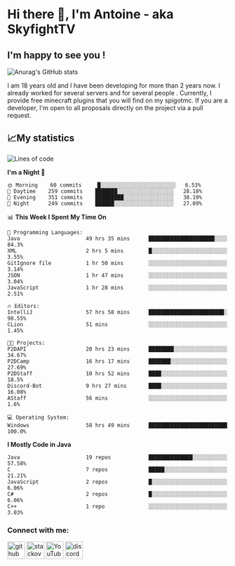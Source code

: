 # Hi there 👋, I'm Antoine - aka SkyfightTV
## I'm happy to see you !
![Anurag's GitHub stats](https://github-readme-stats.vercel.app/api?username=SKyfightTV&show_icons=true&theme=dark&count_private=true&)

I am 18 years old and I have been developing for more than 2 years now. I already worked for several servers and for several people . Currently, I provide free minecraft plugins that you will find on my spigotmc.
If you are a developer, I'm open to all proposals directly on the project via a pull request.

## 📈My statistics
<!--START_SECTION:waka-->
![Lines of code](https://img.shields.io/badge/From%20Hello%20World%20I%27ve%20Written-2%20Million%20lines%20of%20code-blue)

**I'm a Night 🦉** 

```text
🌞 Morning    60 commits     █░░░░░░░░░░░░░░░░░░░░░░░░   6.53% 
🌆 Daytime    259 commits    ███████░░░░░░░░░░░░░░░░░░   28.18% 
🌃 Evening    351 commits    █████████░░░░░░░░░░░░░░░░   38.19% 
🌙 Night      249 commits    ██████░░░░░░░░░░░░░░░░░░░   27.09%

```


📊 **This Week I Spent My Time On** 

```text
💬 Programming Languages: 
Java                     49 hrs 35 mins      █████████████████████░░░░   84.3% 
XML                      2 hrs 5 mins        █░░░░░░░░░░░░░░░░░░░░░░░░   3.55% 
GitIgnore file           1 hr 50 mins        ░░░░░░░░░░░░░░░░░░░░░░░░░   3.14% 
JSON                     1 hr 47 mins        ░░░░░░░░░░░░░░░░░░░░░░░░░   3.04% 
JavaScript               1 hr 28 mins        ░░░░░░░░░░░░░░░░░░░░░░░░░   2.51%

🔥 Editors: 
IntelliJ                 57 hrs 58 mins      ████████████████████████░   98.55% 
CLion                    51 mins             ░░░░░░░░░░░░░░░░░░░░░░░░░   1.45%

🐱‍💻 Projects: 
P2DAPI                   20 hrs 23 mins      ████████░░░░░░░░░░░░░░░░░   34.67% 
P2DCamp                  16 hrs 17 mins      ███████░░░░░░░░░░░░░░░░░░   27.69% 
P2DStaff                 10 hrs 52 mins      ████░░░░░░░░░░░░░░░░░░░░░   18.5% 
Discord-Bot              9 hrs 27 mins       ████░░░░░░░░░░░░░░░░░░░░░   16.08% 
AStaff                   56 mins             ░░░░░░░░░░░░░░░░░░░░░░░░░   1.6%

💻 Operating System: 
Windows                  58 hrs 49 mins      █████████████████████████   100.0%

```

**I Mostly Code in Java** 

```text
Java                     19 repos            ██████████████░░░░░░░░░░░   57.58% 
C                        7 repos             █████░░░░░░░░░░░░░░░░░░░░   21.21% 
JavaScript               2 repos             █░░░░░░░░░░░░░░░░░░░░░░░░   6.06% 
C#                       2 repos             █░░░░░░░░░░░░░░░░░░░░░░░░   6.06% 
C++                      1 repo              ░░░░░░░░░░░░░░░░░░░░░░░░░   3.03%

```



<!--END_SECTION:waka-->

### Connect with me:

[<img src='https://cdn.jsdelivr.net/npm/simple-icons@3.0.1/icons/github.svg' alt='github' height='40'>](https://github.com/SKyfightTV)  [<img src='https://cdn.jsdelivr.net/npm/simple-icons@3.0.1/icons/stackoverflow.svg' alt='stackoverflow' height='40'>](https://stackoverflow.com/users/16952856)  [<img src='https://cdn.jsdelivr.net/npm/simple-icons@3.0.1/icons/youtube.svg' alt='YouTube' height='40'>](https://www.youtube.com/channel/UCjzzQNjlBr-AZ5j1A8lMMKw)  [<img src='https://cdn.jsdelivr.net/npm/simple-icons@3.0.1/icons/discord.svg' alt='discord' height='40'>](https://discord.gg/u8yzVac)  
